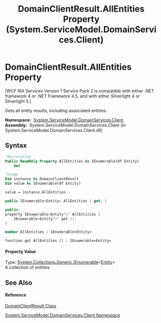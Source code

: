 ﻿---
title: DomainClientResult.AllEntities Property  (System.ServiceModel.DomainServices.Client)
TOCTitle: AllEntities Property
ms:assetid: P:System.ServiceModel.DomainServices.Client.DomainClientResult.AllEntities
ms:mtpsurl: https://msdn.microsoft.com/en-us/library/system.servicemodel.domainservices.client.domainclientresult.allentities(v=VS.91)
ms:contentKeyID: 28755145
ms.date: 01/27/2012
mtps_version: v=VS.91
f1_keywords:
- System.ServiceModel.DomainServices.Client.DomainClientResult.AllEntities
- System.ServiceModel.DomainServices.Client.DomainClientResult.get_AllEntities
dev_langs:
- CSharp
- JScript
- VB
- FSharp
- c++
api_location:
- System.ServiceModel.DomainServices.Client.dll
api_name:
- System.ServiceModel.DomainServices.Client.DomainClientResult.AllEntities
- System.ServiceModel.DomainServices.Client.DomainClientResult.get_AllEntities
api_type:
- Managed
topic_type:
- apiref
- kbSyntax
product_family_name: VS
ROBOTS: INDEX,FOLLOW
---

# DomainClientResult.AllEntities Property

\[WCF RIA Services Version 1 Service Pack 2 is compatible with either .NET framework 4 or .NET Framework 4.5, and with either Silverlight 4 or Silverlight 5.\]

Gets all entity results, including associated entities.

**Namespace:**  [System.ServiceModel.DomainServices.Client](ff422479\(v=vs.91\).md)  
**Assembly:**  System.ServiceModel.DomainServices.Client (in System.ServiceModel.DomainServices.Client.dll)

## Syntax

``` vb
'Declaration
Public ReadOnly Property AllEntities As IEnumerable(Of Entity)
    Get
```

``` vb
'Usage
Dim instance As DomainClientResult
Dim value As IEnumerable(Of Entity)

value = instance.AllEntities
```

``` csharp
public IEnumerable<Entity> AllEntities { get; }
```

``` c++
public:
property IEnumerable<Entity^>^ AllEntities {
    IEnumerable<Entity^>^ get ();
}
```

``` fsharp
member AllEntities : IEnumerable<Entity>
```

``` jscript
function get AllEntities () : IEnumerable<Entity>
```

#### Property Value

Type: [System.Collections.Generic.IEnumerable](https://msdn.microsoft.com/en-us/library/9eekhta0)\<[Entity](ff422907\(v=vs.91\).md)\>  
A collection of entities.  

## See Also

#### Reference

[DomainClientResult Class](ff423197\(v=vs.91\).md)

[System.ServiceModel.DomainServices.Client Namespace](ff422479\(v=vs.91\).md)

